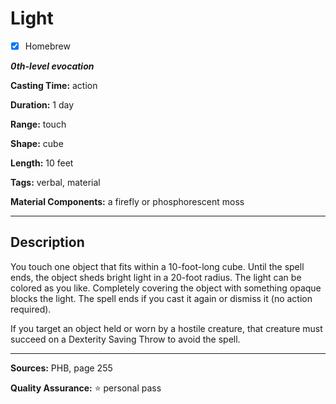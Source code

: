 # Light

- [x] Homebrew

***0th-level evocation***

**Casting Time:** action

**Duration:** 1 day

**Range:** touch

**Shape:** cube

**Length:** 10 feet

**Tags:** verbal, material

**Material Components:** a firefly or phosphorescent moss

---

## Description
You touch one object that fits within a 10-foot-long cube.
Until the spell ends, the object sheds bright light in a 20-foot radius.
The light can be colored as you like.
Completely covering the object with something opaque blocks the light.
The spell ends if you cast it again or dismiss it (no action required).

If you target an object held or worn by a hostile creature, that creature must succeed on a Dexterity Saving Throw to avoid the spell.

---

**Sources:** PHB, page 255

**Quality Assurance:** :star: personal pass
